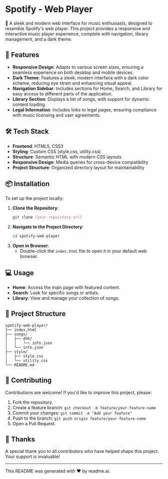 

# Spotify - Web Player

🎵 A sleek and modern web interface for music enthusiasts, designed to resemble Spotify's web player. This project provides a responsive and interactive music player experience, complete with navigation, library management, and a dark theme.

## 🚀 Features

- **Responsive Design**: Adapts to various screen sizes, ensuring a seamless experience on both desktop and mobile devices.
- **Dark Theme**: Features a sleek, modern interface with a dark color scheme, reducing eye strain and enhancing visual appeal.
- **Navigation Sidebar**: Includes sections for Home, Search, and Library for easy access to different parts of the application.
- **Library Section**: Displays a list of songs, with support for dynamic content loading.
- **Legal Information**: Includes links to legal pages, ensuring compliance with music licensing and user agreements.

## 🛠️ Tech Stack

- **Frontend**: HTML5, CSS3
- **Styling**: Custom CSS (style.css, utility.css)
- **Structure**: Semantic HTML with modern CSS layouts
- **Responsive Design**: Media queries for cross-device compatibility
- **Project Structure**: Organized directory layout for maintainability

## 📦 Installation

To set up the project locally:

1. **Clone the Repository**:
   ```bash
   git clone [your-repository-url]
   ```
2. **Navigate to the Project Directory**:
   ```bash
   cd spotify-web-player
   ```
3. **Open in Browser**:
   - Double-click the `index.html` file to open it in your default web browser.

## 💻 Usage

- **Home**: Access the main page with featured content.
- **Search**: Look for specific songs or artists.
- **Library**: View and manage your collection of songs.

## 📂 Project Structure

```plaintext
spotify-web-player/
├── index.html
├── songs/
│   ├── dhh/
│   │   └── info.json
│   └── info.json
├── style/
│   ├── style.css
│   └── utility.css
└── README.md
```

## 🤝 Contributing

Contributions are welcome! If you'd like to improve this project, please:

1. Fork the repository.
2. Create a feature branch: `git checkout -b feature/your-feature-name`
3. Commit your changes: `git commit -m "Add your feature"`
4. Push to the branch: `git push origin feature/your-feature-name`
5. Open a Pull Request.

## 💖 Thanks

A special thank you to all contributors who have helped shape this project. Your support is invaluable!

---

This README was generated with ❤️ by readme.ai.
